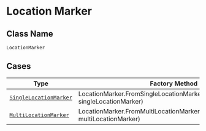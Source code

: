 
# Location Marker

## Class Name

`LocationMarker`

## Cases

| Type | Factory Method |
|  --- | --- |
| [`SingleLocationMarker`](../../../doc/models/single-location-marker.md) | LocationMarker.FromSingleLocationMarker(SingleLocationMarker singleLocationMarker) |
| [`MultiLocationMarker`](../../../doc/models/multi-location-marker.md) | LocationMarker.FromMultiLocationMarker(MultiLocationMarker multiLocationMarker) |

